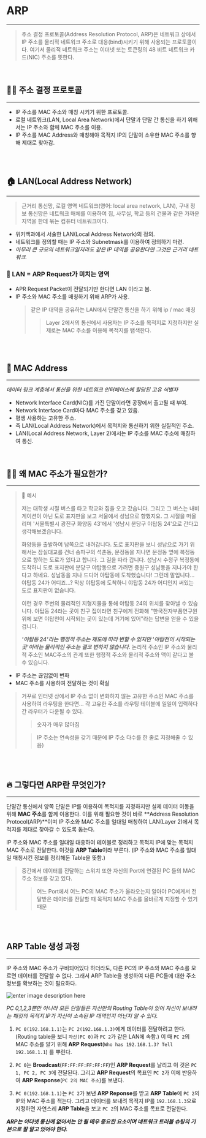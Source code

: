 # ARP
---

> 주소 결정 프로토콜(Address Resolution Protocol, ARP)은 네트워크 상에서 IP 주소를 물리적 네트워크 주소로 대응(bind)시키기 위해 사용되는 프로토콜이다. 여기서 물리적 네트워크 주소는 이더넷 또는 토큰링의 48 비트 네트워크 카드(NIC) 주소를 뜻한다. 

<br/>

## 🤷‍♂️ 주소 결정 프로토콜 
---

- IP 주소를 MAC 주소와 매칭 시키기 위한 프로토콜.
- 로컬 네트워크(LAN, Local Area Network)에서 단말과 단말 간 통신을 하기 위해서는 IP 주소와 함께 MAC 주소를 이용. 
- IP 주소를 MAC Address와 매칭해야 목적지 IP의 단말이 소유한 MAC 주소를 향해 제대로 찾아감.

<br/>
<br/>

## 🏠 LAN(Local Address Network)
---

>근거리 통신망, 로컬 영역 네트워크(영어: local area network, LAN), 구내 정보 통신망은 네트워크 매체를 이용하여 집, 사무실, 학교 등의 건물과 같은 가까운 지역을 한데 묶는 컴퓨터 네트워크이다.

- 위키백과에서 서술한 LAN(Local Address Network)의 정의.
- 네트워크를 정의할 때는 IP 주소와 Subnetmask를 이용하여 정의하기 마련.
- *아무리 큰 규모의 네트워크일지라도 같은 IP 대역을 공유한다면 그것은 근거리 네트워크.*

### **📌 LAN = ARP Request가 미치는 영역**
- APR Request Packet이 전달되기만 한다면 LAN 이라고 봄.
- IP 주소와 MAC 주소를 매칭하기 위해 ARP가 사용.
  > 같은 IP 대역을 공유하는 LAN에서 단말간 통신을 하기 위해 ip / mac 매칭 
  > > Layer 2에서의 통신에서 사용자는 IP 주소를 목적지로 지정하지만 실제로는 MAC 주소를 이용해 목적지를 탬색한다.

<br/>
<br/>

## 📜 MAC Address
---

*데이터 링크 계층에서 통신을 위한 네트워크 인터페이스에 할당된 고유 식별자*
 
 - Network Interface Card(NIC)를 가진 단말이라면 공장에서 출고될 때 부여.
 - Network Interface Card마다 MAC 주소를 갖고 있음.
 - 평생 사용하는 고유한 주소.
 - 즉 LAN(Local Address Network)에서 목적지와 통신하기 위한 실질적인 주소. 
 - LAN(Local Address Network, Layer 2)에서는 IP 주소를 MAC 주소에 매칭하여 통신.

<br/>

## 🤷‍♀️ 왜 MAC 주소가 필요한가?
---

> 🤔 예시
> >
> 저는 대학생 시절 버스를 타고 학교와 집을 오고 갔습니다. 그리고 그 버스는 내비게이션이 아닌 도로 표지판을 보고 서울에서 성남으로 향했지요. 그 시절을 떠올리며 '서울특별시 광진구 화양동 43'에서 '성남시 분당구 야탑동 24'으로 간다고 생각해보겠습니다.
> >
> 화양동을 출발하여 남쪽으로 내려갑니다. 도로 표지판을 보니 성남으로 가기 위해서는 잠실대교를 건너 송파구의 석촌동, 문정동을 지나면 문정동 옆에 복정동으로 향하는 도로가 있다고 합니다. 그 길을 따라 갑니다. 성남시 수정구 복정동에 도착하니 도로 표지판에 분당구 야탑동으로 가려면 중원구 성남동을 지나가야 한다고 하네요. 성남동을 지나 드디어 야탑동에 도착했습니다! 그런데 말입니다... 야탑동 24가 어디죠...? 막상 야탑동에 도착하니 야탑동 24가 어디인지 써있는 도로 표지판이 없습니다.
> >
> 이런 경우 주변의 물리적인 지형지물을 통해 야탑동 24의 위치를 찾아낼 수 있습니다. 야탑동 24라는 곳이 친구 집이라면 친구에게 전화해 "한국전자부품연구원 위에 보면 야탑천이 시작되는 곳이 있는데 거기에 있어"라는 답변을 얻을 수 있을 겁니다. 
> >
> ***'야탑동 24'라는 행정적 주소는 제도에 따라 변할 수 있지만 '야탑천이 시작되는 곳'이라는 물리적인 주소는 결코 변하지 않습니다.*** 논리적 주소인 IP 주소와 물리적 주소인 MAC주소의 관계 또한 행정적 주소와 물리적 주소와 맥이 같다고 볼 수 있습니다.

- IP 주소는 끊임없이 변화
- MAC 주소를 사용하여 전달하는 것이 확실
  
> 거꾸로 인터넷 상에서 IP 주소 없이 변화하지 않는 고유한 주소인 MAC 주소를 사용하여 라우팅을 한다면... 각 고유한 주소를 라우팅 테이블에 일일이 입력하다간 라우터가 다운될 수 있다. 
> > 숫자가 매우 많아짐 
> 
> > IP 주소는 연속성을 갖기 때문에 IP 주소 다수를 한 줄로 지정해줄 수 있음)

<br/>
<br/>

## 🔥 그렇다면 ARP란 무엇인가?
---

단말간 통신에서 양쪽 단말은 IP를 이용하여 목적지를 지정하지만 실제 데이터 이동을 위해 **MAC 주소**를 함께 이용한다. 이를 위해 필요한 것이 바로 **Address Resolution Protocol(ARP)**이며 IP 주소와 MAC 주소를 일대일 매칭하여 LAN(Layer 2)에서 목적지를 제대로 찾아갈 수 있도록 돕는다. 

IP 주소와 MAC 주소를 일대일 대응하여 테이블로 정리하고 목적지 IP에 맞는 목적지 MAC 주소로 전달한다. 이것을 **ARP Table**이라 부른다. (IP 주소와 MAC 주소를 일대일 매칭시킨 정보를 정리해둔 Table을 뜻함.)

> 중간에서 데이터를 전달하는 스위치 또한 자신의 Port에 연결된 PC 들의 MAC 주소 정보를 갖고 있다. 
>> 어느 Port에서 어느 PC의 MAC 주소가 올라오는지 알아야 PC에게서 전달받은 데이터를 전달할 때 목적지 MAC 주소를 올바르게 지정할 수 있기 때문

<br/>
<br/>

## ARP Table 생성 과정
---

IP 주소와 MAC 주소가 구비되어있다 하더라도, 다른 PC의 IP 주소와 MAC 주소를 모르면 데이터를 전달할 수 없다. 그래서 ARP Table을 생성하여 다른 PC들에 대한 주소 정보를 확보하는 것이 필요하다.


![enter image description here](https://img1.daumcdn.net/thumb/R1280x0/?scode=mtistory2&fname=https://blog.kakaocdn.net/dn/l4mjn/btqE9dmDWRb/C9oLJr9vZCq6pVarf74UHK/img.png)

*PC 0,1,2,3뿐만 아니라 모든 단말들은 자신만의 Routing Table이 있어 자신이 보내려는 패킷의 목적지 IP가 자신이 소속된 IP 대역인지 아닌지 알 수 있다.*

1. `PC 0(192.168.1.1)`는 `PC 2(192.168.1.3)`에게 데이터를 전달하려고 한다. (Routing table을 보니 `자신(PC 0)`과 `PC 2`가 같은 LAN에 속함.) 이 때 `PC 2`의 MAC 주소를 알기 위해 **ARP Request**(`Who has 192.168.1.3? Tell 192.168.1.1`) 를 뿌린다.

2. `PC 0`는 **Broadcast**(`FF:FF:FF:FF:FF:FF`)인 **ARP Request**를 날리고 이 것은 `PC 1, PC 2, PC 3`에 전달된다. 그리고 **ARP Request**의 목표인 `PC 2`가 이에 반응하여 **ARP Response**(`PC 2의 MAC 주소`)를 보낸다. 

3. `PC 0(192.168.1.1)`는 `PC 2`가 보낸 **ARP Reponse**를 받고 **ARP Table**에 `PC 2`의 IP와 MAC 주소를 적는다. 그리고 데이터를 보내려 목적지 IP를 `192.168.1.3`으로 지정하면 자연스레 **ARP Table**을 보고 `PC 2`의 MAC 주소를 목표로 전달한다.

***ARP는 이더넷 통신에 없어서는 안 될 매우 중요한 요소이며 네트워크 트러블 슈팅의 기본으로 잘 알고 있어야 한다.***